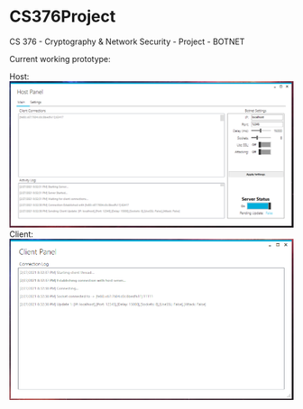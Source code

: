 # CS376Project
CS 376 - Cryptography & Network Security - Project - BOTNET

Current working prototype:

Host:
![](images/host1.png)
Client:
![](images/client1.png)
